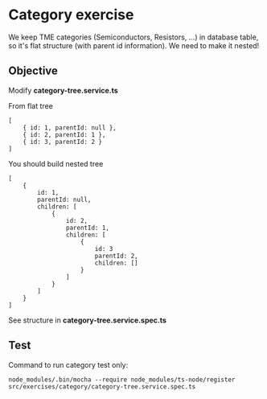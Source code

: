 # Category exercise 
We keep TME categories (Semiconductors, Resistors, ...) in database table, so it's
flat structure (with parent id information). We need to make it nested!

## Objective
Modify **category-tree.service.ts**

From flat tree

    [
        { id: 1, parentId: null },
        { id: 2, parentId: 1 },
        { id: 3, parentId: 2 }
    ]

You should build nested tree

    [
        {
            id: 1,
            parentId: null,
            children: [
                {
                    id: 2,
                    parentId: 1,
                    children: [
                        {
                            id: 3
                            parentId: 2,
                            children: []
                        }
                    ]
                }
            ]
        }
    ]

See structure in **category-tree.service.spec.ts**

## Test
Command to run category test only:

    node_modules/.bin/mocha --require node_modules/ts-node/register src/exercises/category/category-tree.service.spec.ts
